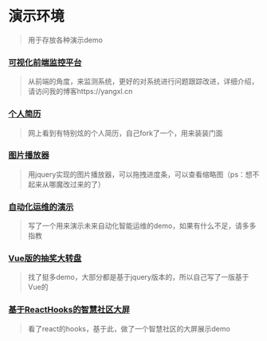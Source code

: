 # 演示环境
> 用于存放各种演示demo

### [可视化前端监控平台](https://demo.yangxl.cn/monitor/)
> 从前端的角度，来监测系统，更好的对系统进行问题跟踪改进，详细介绍，请访问我的博客https://yangxl.cn
### [个人简历](https://demo.yangxl.cn/resume/)
> 网上看到有特别炫的个人简历，自己fork了一个，用来装装门面

### [图片播放器](https://demo.yangxl.cn/image-player/)
> 用jquery实现的图片播放器，可以拖拽进度条，可以查看缩略图（ps：想不起来从哪魔改过来的了）

### [自动化运维的演示](https://demo.yangxl.cn/ai-operation/)
> 写了一个用来演示未来自动化智能运维的demo，如果有什么不足，请多多指教

### [Vue版的抽奖大转盘](https://demo.yangxl.cn/lottery/)
> 找了挺多demo，大部分都是基于jquery版本的，所以自己写了一版基于Vue的

### [基于ReactHooks的智慧社区大屏](https://demo.yangxl.cn/demo/community/?id=changzhi)
> 看了react的hooks，基于此，做了一个智慧社区的大屏展示demo